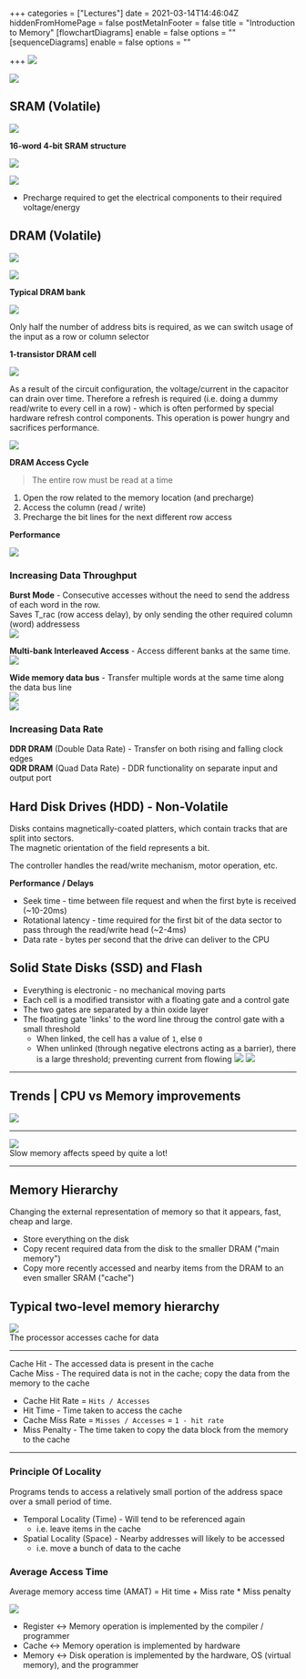+++
categories = ["Lectures"]
date = 2021-03-14T14:46:04Z
hiddenFromHomePage = false
postMetaInFooter = false
title = "Introduction to Memory"
[flowchartDiagrams]
enable = false
options = ""
[sequenceDiagrams]
enable = false
options = ""

+++
![](/uploads/Snipaste_2021-03-15_04-14-49.png)

![](/uploads/snipaste_2021-03-19_01-23-56.png)

## SRAM (Volatile)

![](/uploads/Snipaste_2021-03-15_03-26-21.png)

**16-word 4-bit SRAM structure**

![](/uploads/Snipaste_2021-03-15_03-31-04.png)

![](/uploads/Snipaste_2021-03-15_03-32-44.png)

* Precharge required to get the electrical components to their required voltage/energy

## DRAM (Volatile)

![](/uploads/Snipaste_2021-03-15_03-37-05.png)

![](/uploads/Snipaste_2021-03-15_03-37-33.png)

**Typical DRAM bank**

![](/uploads/Snipaste_2021-03-15_03-38-34.png)

Only half the number of address bits is required, as we can switch usage of the input as a row or column selector

**1-transistor DRAM cell**

![](/uploads/Snipaste_2021-03-15_03-41-02.png)

As a result of the circuit configuration, the voltage/current in the capacitor can drain over time. Therefore a refresh is required (i.e. doing a dummy read/write to every cell in a row) - which is often performed by special hardware refresh control components. This operation is power hungry and sacrifices performance.

![](/uploads/Snipaste_2021-03-15_03-45-29.png)

**DRAM Access Cycle**

> The entire row must be read at a time

1. Open the row related to the memory location (and precharge)
2. Access the column (read / write)
3. Precharge the bit lines for the next different row access

**Performance**

![](/uploads/Snipaste_2021-03-15_03-47-29.png)

### Increasing Data Throughput

**Burst Mode** - Consecutive accesses without the need to send the address of each word in the row.  
Saves T_rac (row access delay), by only sending the other required column (word) addressess  
![](/uploads/Snipaste_2021-03-15_03-53-17.png)

**Multi-bank Interleaved Access** - Access different banks at the same time.  
![](/uploads/Snipaste_2021-03-15_03-55-20.png)

**Wide memory data bus** - Transfer multiple words at the same time along the data bus line  
![](/uploads/Snipaste_2021-03-15_03-56-13.png)  
![](/uploads/Snipaste_2021-03-15_03-58-47.png)

### Increasing Data Rate

**DDR DRAM** (Double Data Rate) - Transfer on both rising and falling clock edges  
**QDR DRAM** (Quad Data Rate) - DDR functionality on separate input and output port

## Hard Disk Drives (HDD) - Non-Volatile

Disks contains magnetically-coated platters, which contain tracks that are split into sectors.  
The magnetic orientation of the field represents a bit.

The controller handles the read/write mechanism, motor operation, etc.

**Performance / Delays**

* Seek time - time between file request and when the first byte is received (\~10-20ms)
* Rotational latency - time required for the first bit of the data sector to pass through the read/write head (\~2-4ms)
* Data rate - bytes per second that the drive can deliver to the CPU

## Solid State Disks (SSD) and Flash

* Everything is electronic - no mechanical moving parts
* Each cell is a modified transistor with a floating gate and a control gate
* The two gates are separated by a thin oxide layer
* The floating gate 'links' to the word line throug the control gate with a small threshold
  * When linked, the cell has a value of `1`, else `0`
  * When unlinked (through negative electrons acting as a barrier), there is a large threshold; preventing current from flowing
    ![](/uploads/Snipaste_2021-03-15_04-09-16.png)
    ![](/uploads/Snipaste_2021-03-15_04-08-11.png)

***

## Trends | CPU vs Memory improvements

![](/uploads/Snipaste_2021-03-15_04-10-49.png)

***

![](/uploads/Snipaste_2021-03-15_04-12-25.png)  
Slow memory affects speed by quite a lot!

***

## Memory Hierarchy

Changing the external representation of memory so that it appears, fast, cheap and large.

* Store everything on the disk
* Copy recent required data from the disk to the smaller DRAM ("main memory")
* Copy more recently accessed and nearby items from the DRAM to an even smaller SRAM ("cache")

## Typical two-level memory hierarchy

![](/uploads/snipaste_2021-03-19_01-32-44.png)  
The processor accesses cache for data

***

Cache Hit - The accessed data is present in the cache  
Cache Miss - The required data is not in the cache; copy the data from the memory to the cache

* Cache Hit Rate = `Hits / Accesses`
* Hit Time - Time taken to access the cache
* Cache Miss Rate = `Misses / Accesses` = `1 - hit rate`
* Miss Penalty - The time taken to copy the data block from the memory to the cache

***

### Principle Of Locality

Programs tends to access a relatively small portion of the address space over a small period of time.

* Temporal Locality (Time) - Will tend to be referenced again
  * i.e. leave items in the cache
* Spatial Locality (Space) - Nearby addresses will likely to be accessed
  * i.e. move a bunch of data to the cache

### Average Access Time

Average memory access time (AMAT) = Hit time + Miss rate * Miss penalty  
  
![](/uploads/snipaste_2021-03-19_01-50-06.png)

* Register <-> Memory operation is implemented by the compiler / programmer
* Cache <-> Memory operation is implemented by hardware
* Memory <-> Disk operation is implemented by the hardware, OS (virtual memory), and the programmer